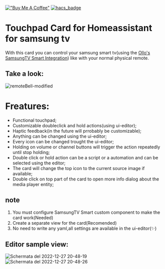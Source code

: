 [!["Buy Me A Coffee"](https://www.buymeacoffee.com/assets/img/custom_images/orange_img.png)](https://www.buymeacoffee.com/hackerino)  [![hacs_badge](https://img.shields.io/badge/HACS-Default-41BDF5.svg?style=for-the-badge)](https://github.com/hacs/integration)

# Touchpad Card for Homeassistant for samsung tv
With this card you can control your samsung smart tv(using the [Ollo's SamsungTV Smart Integration](https://github.com/ollo69/ha-samsungtv-smart)) like with your normal physical remote.

## Take a look:
![remoteBell-modified](https://user-images.githubusercontent.com/64681499/209690449-d67ce6a3-02cb-477c-9b16-cc3071fe847b.png)


# Freatures:
  - Functional touchpad;
  - Customizable doubleclick and hold actions(using ui-editor);
  - Haptic feedback(in the future will prrobably be customizable);
  - Anything can be changed using the ui-editor;
  - Every icon can be changed trought the ui-editor;
  - Holding on volume or channel buttons will trigger the action repeatedly until stop holding;
  - Double click or hold action can be a script or a automation and can be selected using the editor;
  - The card will change the top icon to the current source image if available;
  - Double click on top part of the card to open more info dialog about the media player entity;
## note
  1) You must configure SamsungTV Smart custom component to make the card work(Needed)
  2) Create a separate view for the card(Recomended)
  3) No need to write any yaml,all settings are available in the ui-editor(:sparkles:)

## Editor sample view:

![Schermata del 2022-12-27 20-48-19](https://user-images.githubusercontent.com/64681499/209715652-30c9e296-302f-4218-a51a-57ccfeea1f74.png)
![Schermata del 2022-12-27 20-48-26](https://user-images.githubusercontent.com/64681499/209715649-1e9b608e-66c0-4c1a-a533-ea420af836e4.png)


